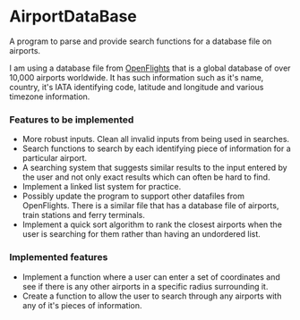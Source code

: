 # AirportDataBase
A program to parse and provide search functions for a database file on airports.

I am using a database file from [OpenFlights](https://openflights.org/data.html) that is a global database of over 10,000 airports worldwide. It has such information such as it's name, country, it's IATA identifying code, latitude and longitude and various timezone information. 

### Features to be implemented
* More robust inputs. Clean all invalid inputs from being used in searches.
* Search functions to search by each identifying piece of information for a particular airport.
* A searching system that suggests similar results to the input entered by the user and not only exact results which can often be hard to find.
* Implement a linked list system for practice.
* Possibly update the program to support other datafiles from OpenFlights. There is a similar file that has a database file of airports, train stations and ferry terminals.
* Implement a quick sort algorithm to rank the closest airports when the user is searching for them rather than having an undordered list.

### Implemented features
* Implement a function where a user can enter a set of coordinates and see if there is any other airports in a specific radius surrounding it.
* Create a function to allow the user to search through any airports with any of it's pieces of information.
